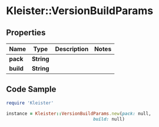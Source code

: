 # Kleister::VersionBuildParams

## Properties

Name | Type | Description | Notes
------------ | ------------- | ------------- | -------------
**pack** | **String** |  | 
**build** | **String** |  | 

## Code Sample

```ruby
require 'Kleister'

instance = Kleister::VersionBuildParams.new(pack: null,
                                 build: null)
```


